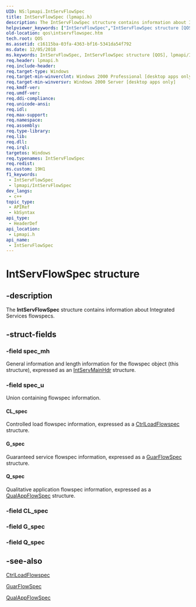 ```yaml
---
UID: NS:lpmapi.IntServFlowSpec
title: IntServFlowSpec (lpmapi.h)
description: The IntServFlowSpec structure contains information about Integrated Services flowspecs.
helpviewer_keywords: ["IntServFlowSpec","IntServFlowSpec structure [QOS]","lpmapi/IntServFlowSpec","qos.intservflowspec"]
old-location: qos\intservflowspec.htm
tech.root: QOS
ms.assetid: c16115ba-03fa-4363-bf16-5341da54f792
ms.date: 12/05/2018
ms.keywords: IntServFlowSpec, IntServFlowSpec structure [QOS], lpmapi/IntServFlowSpec, qos.intservflowspec
req.header: lpmapi.h
req.include-header: 
req.target-type: Windows
req.target-min-winverclnt: Windows 2000 Professional [desktop apps only]
req.target-min-winversvr: Windows 2000 Server [desktop apps only]
req.kmdf-ver: 
req.umdf-ver: 
req.ddi-compliance: 
req.unicode-ansi: 
req.idl: 
req.max-support: 
req.namespace: 
req.assembly: 
req.type-library: 
req.lib: 
req.dll: 
req.irql: 
targetos: Windows
req.typenames: IntServFlowSpec
req.redist: 
ms.custom: 19H1
f1_keywords:
 - IntServFlowSpec
 - lpmapi/IntServFlowSpec
dev_langs:
 - c++
topic_type:
 - APIRef
 - kbSyntax
api_type:
 - HeaderDef
api_location:
 - Lpmapi.h
api_name:
 - IntServFlowSpec
---
```


# IntServFlowSpec structure


## -description

The 
<b>IntServFlowSpec</b> structure contains information about Integrated Services flowspecs.

## -struct-fields

### -field spec_mh

General information and length information for the  flowspec object (this structure), expressed as an <a href="/previous-versions/windows/desktop/api/lpmapi/ns-lpmapi-intservmainhdr">IntServMainHdr</a> structure.

### -field spec_u

Union containing flowspec information.



#### CL_spec

Controlled load flowspec information, expressed as a <a href="/previous-versions/windows/desktop/api/lpmapi/ns-lpmapi-ctrlloadflowspec">CtrlLoadFlowspec</a> structure.



#### G_spec

Guaranteed service flowspec information, expressed as a <a href="/previous-versions/windows/desktop/api/lpmapi/ns-lpmapi-guarflowspec">GuarFlowSpec</a> structure.



#### Q_spec

Qualitative application flowspec information, expressed as a <a href="/previous-versions/windows/desktop/api/lpmapi/ns-lpmapi-qualappflowspec">QualAppFlowSpec</a> structure.

### -field CL_spec

### -field G_spec

### -field Q_spec

## -see-also

<a href="/previous-versions/windows/desktop/api/lpmapi/ns-lpmapi-ctrlloadflowspec">CtrlLoadFlowspec</a>



<a href="/previous-versions/windows/desktop/api/lpmapi/ns-lpmapi-guarflowspec">GuarFlowSpec</a>



<a href="/previous-versions/windows/desktop/api/lpmapi/ns-lpmapi-qualappflowspec">QualAppFlowSpec</a>

